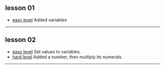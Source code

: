 ## lesson 01
- [easy level](https://github.com/Mullla/js-course/tree/lesson01/lesson01)
Added variables
***

## lesson 02
- [easy level](https://github.com/Mullla/js-course/tree/lesson02/lesson02)
Set values to variables.
- [hard level](https://github.com/Mullla/js-course/tree/hard/lesson02)
Added a number, then multiply its numerals. 
***
